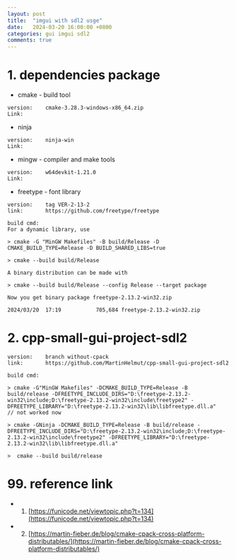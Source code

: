 ```yaml
---
layout: post
title:  "imgui with sdl2 usge"
date:   2024-03-20 16:00:00 +0800
categories: gui imgui sdl2
comments: true
---
```


# 1. dependencies package
* cmake - build tool
```
version:    cmake-3.28.3-windows-x86_64.zip
Link:       
```

* ninja
```
version:    ninja-win
Link:       
```

* mingw - compiler and make tools
```
version:    w64devkit-1.21.0
Link:       
```

* freetype - font library
```
version:    tag VER-2-13-2
link:       https://github.com/freetype/freetype

build cmd:
For a dynamic library, use

> cmake -G "MinGW Makefiles" -B build/Release -D CMAKE_BUILD_TYPE=Release -D BUILD_SHARED_LIBS=true

> cmake --build build/Release

A binary distribution can be made with

> cmake --build build/Release --config Release --target package

Now you get binary package freetype-2.13.2-win32.zip

2024/03/20  17:19           705,684 freetype-2.13.2-win32.zip
```

# 2. cpp-small-gui-project-sdl2
```
version:    branch without-cpack
link:       https://github.com/MartinHelmut/cpp-small-gui-project-sdl2

build cmd:

> cmake -G"MinGW Makefiles" -DCMAKE_BUILD_TYPE=Release -B build/release -DFREETYPE_INCLUDE_DIRS="D:\freetype-2.13.2-win32\include;D:\freetype-2.13.2-win32\include\freetype2" -DFREETYPE_LIBRARY="D:\freetype-2.13.2-win32\lib\libfreetype.dll.a"
// not worked now

> cmake -GNinja -DCMAKE_BUILD_TYPE=Release -B build/release -DFREETYPE_INCLUDE_DIRS="D:\freetype-2.13.2-win32\include;D:\freetype-2.13.2-win32\include\freetype2" -DFREETYPE_LIBRARY="D:\freetype-2.13.2-win32\lib\libfreetype.dll.a"

>  cmake --build build/release

```


# 99. reference link

* 1) [https://funicode.net/viewtopic.php?t=134](https://funicode.net/viewtopic.php?t=134)
* 2) [https://martin-fieber.de/blog/cmake-cpack-cross-platform-distributables/](https://martin-fieber.de/blog/cmake-cpack-cross-platform-distributables/)
